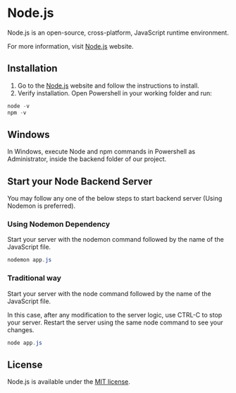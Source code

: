 # Node.js

Node.js is an open-source, cross-platform, JavaScript runtime environment.

For more information, visit [Node.js](https://nodejs.org) website.


## Installation

1. Go to the [Node.js](https://nodejs.org/en/) website and follow the instructions to install.
2. Verify installation. Open Powershell in your working folder and run:

```PowerShell
node -v
npm -v
```

## Windows

In Windows, execute Node and npm commands in Powershell as Administrator, inside the backend folder of our project.

## Start your Node Backend Server
You may follow any one of the below steps to start backend server (Using Nodemon is preferred).

### Using Nodemon Dependency
Start your server with the nodemon command followed by the name of the JavaScript file.

```PowerShell
nodemon app.js
```

### Traditional way
Start your server with the node command followed by the name of the JavaScript file.

<p>In this case, after any modification to the server logic, use CTRL-C to stop your server.
  Restart the server using the same node command to see your changes.</p>

```PowerShell
node app.js
```


## License

Node.js is available under the
[MIT license](https://opensource.org/licenses/MIT).
